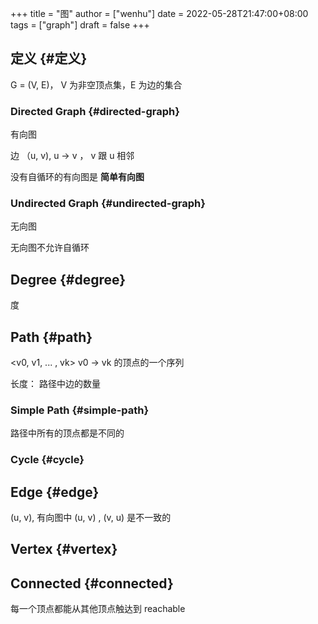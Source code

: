 +++
title = "图"
author = ["wenhu"]
date = 2022-05-28T21:47:00+08:00
tags = ["graph"]
draft = false
+++

## 定义 {#定义}

G = (V, E)， V 为非空顶点集，E 为边的集合


### Directed Graph {#directed-graph}

有向图

边 （u, v), u -&gt; v ， v 跟 u 相邻

没有自循环的有向图是 **简单有向图**


### Undirected Graph {#undirected-graph}

无向图

无向图不允许自循环


## Degree {#degree}

度


## Path {#path}

&lt;v0, v1, ... , vk&gt; v0 -&gt; vk 的顶点的一个序列

长度： 路径中边的数量


### Simple Path {#simple-path}

路径中所有的顶点都是不同的


### Cycle {#cycle}


## Edge {#edge}

(u, v), 有向图中 (u, v) , (v, u) 是不一致的


## Vertex {#vertex}


## Connected {#connected}

每一个顶点都能从其他顶点触达到 reachable
